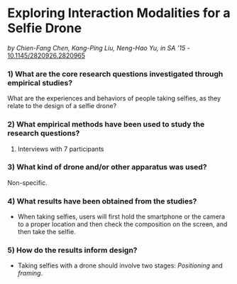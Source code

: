 # Exploring Interaction Modalities for a Selfie Drone

*by Chien-Fang Chen, Kang-Ping Liu, Neng-Hao Yu, in SA '15* - [10.1145/2820926.2820965](http://dx.doi.org/10.1145/2820926.2820965)

### 1) What are the core research questions investigated through empirical studies?

What are the experiences and behaviors of people taking selfies, as they relate to the design of a selfie drone?

### 2) What empirical methods have been used to study the research questions?

1. Interviews with 7 participants

### 3) What kind of drone and/or other apparatus was used?

Non-specific.

### 4) What results have been obtained from the studies?

- When taking selfies, users will first hold the smartphone or the camera to a proper location and then check the composition on the screen, and then take the selfie.

### 5) How do the results inform design?

- Taking selfies with a drone should involve two stages: *Positioning* and *framing*.
